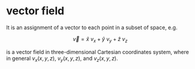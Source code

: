 # vector field
It is an assignment of a vector to each point in a subset of space, e.g.

$$
\vec{v} = \hat{x} \ v_x + \hat{y} \ v_y + \hat{z} \ v_z
$$

is a vector field in three-dimensional Cartesian coordinates system, where in general $v_x(x, y, z)$, $v_y(x, y, z)$, and $v_z(x, y, z)$.